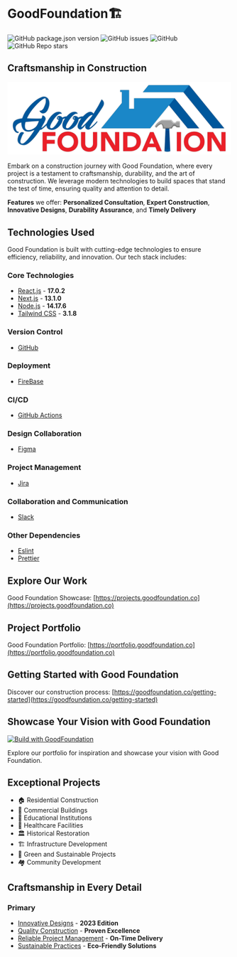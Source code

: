 GoodFoundation🏗️
=================

![GitHub package.json version](https://img.shields.io/github/package-json/v/goodfoundation/goodfoundation) ![GitHub issues](https://img.shields.io/github/issues/goodfoundation/goodfoundation) ![GitHub](https://img.shields.io/github/license/goodfoundation/goodfoundation) ![GitHub Repo stars](https://img.shields.io/github/stars/goodfoundation/goodfoundation?style=social)

Craftsmanship in Construction
-----------------------------

![GoodFoundation - Craftsmanship in Construction](./public/images/GFLogo.png)

Embark on a construction journey with Good Foundation, where every project is a testament to craftsmanship, durability, and the art of construction. We leverage modern technologies to build spaces that stand the test of time, ensuring quality and attention to detail.

**Features** we offer: **Personalized Consultation**, **Expert Construction**, **Innovative Designs**, **Durability Assurance**, and **Timely Delivery**

Technologies Used
-----------------

Good Foundation is built with cutting-edge technologies to ensure efficiency, reliability, and innovation. Our tech stack includes:

### Core Technologies

*   [React.js](https://reactjs.org) - **17.0.2**
*   [Next.js](https://nextjs.org) - **13.1.0**
*   [Node.js](https://nodejs.org) - **14.17.6**
*   [Tailwind CSS](https://tailwindcss.com) - **3.1.8**


### Version Control

*   [GitHub](https://github.com)

### Deployment

*   [FireBase](https:/firebase.google.com)

### CI/CD

*   [GitHub Actions](https://github.com/features/actions)

### Design Collaboration

*   [Figma](https://www.figma.com)

### Project Management

*   [Jira](https://www.atlassian.com/software/jira)

### Collaboration and Communication

*   [Slack](https://slack.com)


### Other Dependencies

*   [Eslint](https://eslint.org)
*   [Prettier](https://prettier.io)

Explore Our Work
----------------

Good Foundation Showcase: [https://projects.goodfoundation.co](https://projects.goodfoundation.co)

Project Portfolio
-----------------

Good Foundation Portfolio: [https://portfolio.goodfoundation.co](https://portfolio.goodfoundation.co)

Getting Started with Good Foundation
------------------------------------

Discover our construction process: [https://goodfoundation.co/getting-started](https://goodfoundation.co/getting-started)

Showcase Your Vision with Good Foundation
-----------------------------------------

[![Build with GoodFoundation](https://goodfoundation.co/button)](https://goodfoundation.co/new-project?repository-url=https%3A%2F%2Fgithub.com%2Fgoodfoundation%2Fgoodfoundation&env=PROJECT_TYPE,CONSTRUCTION_DETAILS,BUDGET_RANGE,CONTACT_EMAIL,CONTACT_PHONE&project-name=goodfoundation&repo-name=goodfoundation&demo-title=GoodFoundation%20-%20Crafting%20Your%20Vision&demo-description=GoodFoundation%20is%20dedicated%20to%20bringing%20your%20construction%20visions%20to%20life,%20combining%20craftsmanship,%20innovation,%20and%20reliability.&demo-url=https%3A%2F%2Fprojects.goodfoundation.co&demo-image=https%3A%2F%2Fgoodfoundation.co%2Fimages%2Fseo-cover.png)

Explore our portfolio for inspiration and showcase your vision with Good Foundation.

Exceptional Projects
--------------------

*   🏠 Residential Construction
*   🏢 Commercial Buildings
*   🏫 Educational Institutions
*   🏥 Healthcare Facilities
*   🏛 Historical Restoration
*   🏗️ Infrastructure Development
*   🌳 Green and Sustainable Projects
*   🏘️ Community Development

Craftsmanship in Every Detail
-----------------------------

### Primary

*   [Innovative Designs](https://goodfoundation.co/designs) - **2023 Edition**
*   [Quality Construction](https://goodfoundation.co/construction) - **Proven Excellence**
*   [Reliable Project Management](https://goodfoundation.co/project-management) - **On-Time Delivery**
*   [Sustainable Practices](https://goodfoundation.co/sustainability) - **Eco-Friendly Solutions**




